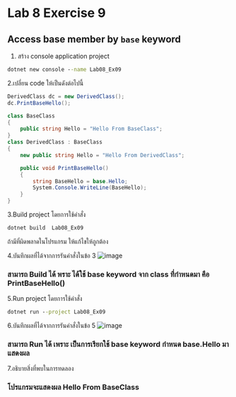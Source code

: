 # Lab 8 Exercise 9

## Access base member by `base` keyword

1. สร้าง console application project

```cmd
dotnet new console --name Lab08_Ex09
```

2.เปลี่ยน code ให้เป็นดังต่อไปนี้

```cs
DerivedClass dc = new DerivedClass();
dc.PrintBaseHello();

class BaseClass
{
    public string Hello = "Hello From BaseClass";
}
class DerivedClass : BaseClass
{
    new public string Hello = "Hello From DerivedClass";

    public void PrintBaseHello()
    {
        string BaseHello = base.Hello;
        System.Console.WriteLine(BaseHello);
    }
}
```

3.Build project โดยการใช้คำสั่ง

```cmd
dotnet build  Lab08_Ex09
```

ถ้ามีที่ผิดพลาดในโปรแกรม ให้แก้ไขให้ถูกต้อง

4.บันทึกผลที่ได้จากการรันคำสั่งในข้อ 3
![image](https://github.com/VisawaPRO/03376836-OOP-2566-Lab-08/assets/144195555/cb088a8d-fdf6-4f18-80e0-06e849a84359)
### สามารถ Build ได้ พราะ ได้ใช้ base keyword จาก class ที่กำหนดมา คือ PrintBaseHello()
5.Run project โดยการใช้คำสั่ง

```cmd
dotnet run --project Lab08_Ex09
```

6.บันทึกผลที่ได้จากการรันคำสั่งในข้อ 5
![image](https://github.com/VisawaPRO/03376836-OOP-2566-Lab-08/assets/144195555/bcad728b-45d8-461d-be06-d83a824ebd6e)
### สามารถ Run ได้ เพราะ เป็นการเรียกใช้ base keyword กำหนด base.Hello มาแสดงผล
7.อธิบายสิ่งที่พบในการทดลอง
### โปรแกรมจะแสดงผล Hello From BaseClass
